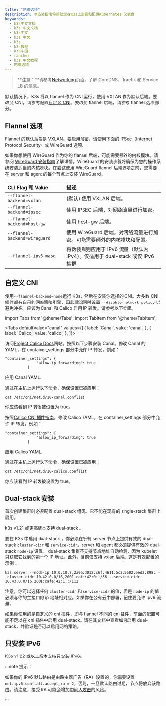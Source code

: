 ```yaml
---
title: "网络选项"
description: 本安装指南将帮助您在K3s上部署和配置Kubernetes 仪表盘
keywords:
  - k3s中文文档
  - k3s 中文文档
  - k3s中文
  - k3s 中文
  - k3s
  - k3s教程
  - k3s中国
  - rancher
  - k3s 中文教程
  - 网络选项
---
```


> **注意：**请参考[Networking](/docs/k3s/networking/_index)页面，了解 CoreDNS、Traefik 和 Service LB 的信息。

默认情况下，K3s 将以 flannel 作为 CNI 运行，使用 VXLAN 作为默认后端。要改变 CNI，请参考配置[自定义 CNI](#自定义-cni)。要改变 flannel 后端，请参考 flannel 选项部分。

## Flannel 选项

Flannel 的默认后端是 VXLAN。要启用加密，请使用下面的 IPSec（Internet Protocol Security）或 WireGuard 选项。

如果你想使用 WireGuard 作为你的 flannel 后端，可能需要额外的内核模块。请参阅 [WireGuard 安装指南](https://www.wireguard.com/install/)了解详情。WireGuard 的安装步骤将确保为您的操作系统安装适当的内核模块。在尝试使用 WireGuard flannel 后端选项之前，您需要在 server 和 agent 的每个节点上安装 WireGuard。

| CLI Flag 和 Value             | 描述                                                                          |
| :---------------------------- | :---------------------------------------------------------------------------- |
| `--flannel-backend=vxlan`     | (默认) 使用 VXLAN 后端。                                                      |
| `--flannel-backend=ipsec`     | 使用 IPSEC 后端，对网络流量进行加密。                                         |
| `--flannel-backend=host-gw`   | 使用 host-gw 后端。                                                           |
| `--flannel-backend=wireguard` | 使用 WireGuard 后端，对网络流量进行加密。可能需要额外的内核模块和配置。       |
| `--flannel-ipv6-masq`         | 将伪装规则应用于 IPv6 流量（默认为 IPv4）。仅适用于 dual-stack 或仅 IPv6 集群 |

## 自定义 CNI

使用`--flannel-backend=none`运行 K3s，然后在安装你选择的 CNI。大多数 CNI 插件都有自己的网络策略引擎，因此建议同时设置 `--disable-network-policy` 以避免冲突。应该为 Canal 和 Calico 启用 IP 转发。请参考以下步骤。

import Tabs from '@theme/Tabs';
import TabItem from '@theme/TabItem';

<Tabs
defaultValue="canal"
values={[
{ label: 'Canal', value: 'canal', },
{ label: 'Calico', value: 'calico', },
]}>

<TabItem value="canal">

访问[Project Calico Docs](https://docs.projectcalico.org/)网站。按照以下步骤安装 Canal。修改 Canal 的 YAML，在 container_settings 部分中允许 IP 转发，例如：

```
"container_settings": {
              "allow_ip_forwarding": true
          }
```

应用 Canal YAML.

通过在主机上运行以下命令，确保设置已被应用：

```
cat /etc/cni/net.d/10-canal.conflist
```

你应该看到 IP 转发被设置为 true。

</TabItem>

<TabItem value="calico">

按照[Calico CNI 插件指南](https://docs.projectcalico.org/master/reference/cni-plugin/configuration)。修改 Calico YAML，在 container_settings 部分中允许 IP 转发，例如：

```
"container_settings": {
              "allow_ip_forwarding": true
          }
```

应用 Calico YAML.

通过在主机上运行以下命令，确保设置已被应用：

```
cat /etc/cni/net.d/10-calico.conflist
```

你应该看到 IP 转发被设置为 true。

</TabItem>
</Tabs>

## Dual-stack 安装

首次创建集群时必须配置 dual-stack 组网。它不能在现有的 single-stack 集群上启用。

k3s v1.21 或更高版本支持 dual-stack 。

要在 K3s 中启用 dual-stack ，你必须在所有 server 节点上提供有效的 dual-stack `cluster-cidr` 和 `service-cidr`。server 和 agent 都必须提供有效的 dual-stack `node-ip` 设置。 dual-stack 集群不支持节点地址自动检测，因为 kubelet 只获取它找到的第一个 IP 地址。此外，目前仅支持 vxlan 后端。这是有效配置的示例：

```
k3s server --node-ip 10.0.10.7,2a05:d012:c6f:4611:5c2:5602:eed2:898c --cluster-cidr 10.42.0.0/16,2001:cafe:42:0::/56 --service-cidr 10.43.0.0/16,2001:cafe:42:1::/112
```

注意，你可以选择任何 `cluster-cidr` 和 `service-cidr` 的值，但是 `node-ip` 的值必须与你的主接口的 ip 地址相对应。如果你在公有云中部署，记住要允许 ipv6 流量。

如果你使用的是自定义的 cni 插件，即与 flannel 不同的 cni 插件，前面的配置可能不足以在 cni 插件中启用 dual-stack。请在其文档中查看如何启用 dual-stack，并验证是否可以启用网络策略。

## 只安装 IPv6

K3s v1.22 或以上版本支持只安装 IPv6。

:::note 提示：

如果你的 IPv6 默认路由是由路由器广告（RA）设置的，你需要设置 `net.ipv6.conf.all.accept_ra = 2`，否则，一旦默认路由过期，节点将放弃该路由。请注意，接受 RA 可能会增加[中间人攻击](https://github.com/kubernetes/kubernetes/issues/91507)的风险。

:::

